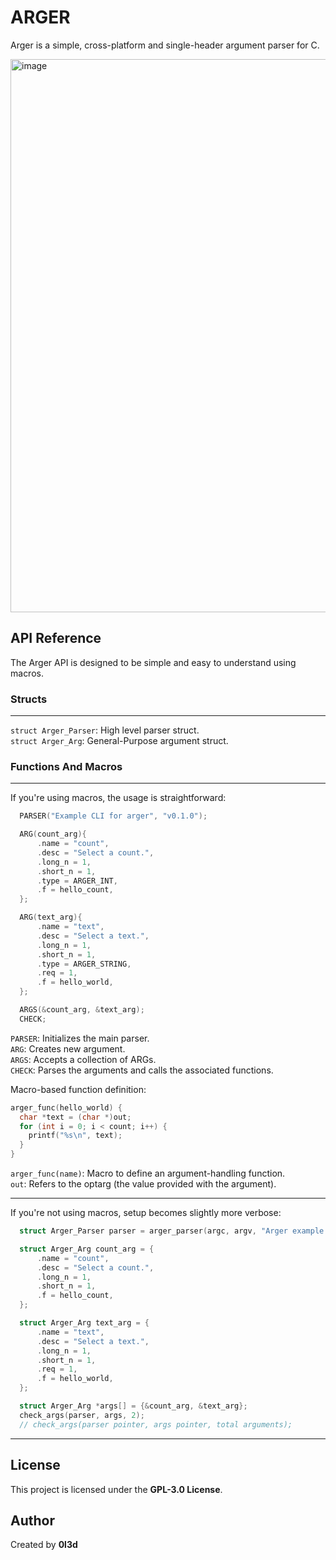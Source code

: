 # ARGER

Arger is a simple, cross-platform and single-header argument parser for C.

<img width="743" height="885" alt="image" src="https://github.com/user-attachments/assets/6a5635b6-3dfb-4efc-b140-7b1d370c99ef" />

## API Reference

The Arger API is designed to be simple and easy to understand using macros.

### Structs

---

`struct Arger_Parser`: High level parser struct.  
 `struct Arger_Arg`: General-Purpose argument struct.

### Functions And Macros

---

If you're using macros, the usage is straightforward:

```c
  PARSER("Example CLI for arger", "v0.1.0");

  ARG(count_arg){
      .name = "count",
      .desc = "Select a count.",
      .long_n = 1,
      .short_n = 1,
      .type = ARGER_INT,
      .f = hello_count,
  };

  ARG(text_arg){
      .name = "text",
      .desc = "Select a text.",
      .long_n = 1,
      .short_n = 1,
      .type = ARGER_STRING,
      .req = 1,
      .f = hello_world,
  };

  ARGS(&count_arg, &text_arg);
  CHECK;
```

`PARSER`: Initializes the main parser.  
`ARG`: Creates new argument.  
`ARGS`: Accepts a collection of ARGs.  
`CHECK`: Parses the arguments and calls the associated functions.

Macro-based function definition:

```c
arger_func(hello_world) {
  char *text = (char *)out;
  for (int i = 0; i < count; i++) {
    printf("%s\n", text);
  }
}
```

`arger_func(name)`: Macro to define an argument-handling function.  
`out`: Refers to the optarg (the value provided with the argument).

---

If you're not using macros, setup becomes slightly more verbose:

```c
  struct Arger_Parser parser = arger_parser(argc, argv, "Arger example code", "v0.1.0");

  struct Arger_Arg count_arg = {
      .name = "count",
      .desc = "Select a count.",
      .long_n = 1,
      .short_n = 1,
      .f = hello_count,
  };

  struct Arger_Arg text_arg = {
      .name = "text",
      .desc = "Select a text.",
      .long_n = 1,
      .short_n = 1,
      .req = 1,
      .f = hello_world,
  };

  struct Arger_Arg *args[] = {&count_arg, &text_arg};
  check_args(parser, args, 2);
  // check_args(parser pointer, args pointer, total arguments);

```

---

## License

This project is licensed under the **GPL-3.0 License**.

## Author

Created by **0l3d**
